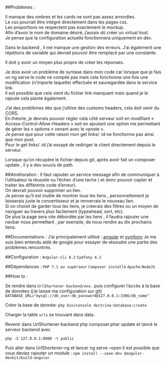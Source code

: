 ##Problèmes :

Il manque des ombres et les cards ne sont pas assez arrondies.<br/>
Le css pourrait être intégré directement dans les pages css.<br/>
Les proportions ne respectent pas exactement le mockup.<br/>
Afin d’avoir le nom de domaine désiré, j’aurais dû créer un virtual host.<br/>
Je pense que la configuration actuelle fonctionnera uniquement en dev.<br/>

Dans le backend , il me manque une gestion des erreurs.
J’ai également une répétions de variable qui devrait pouvoir être remplacé par une constante.<br/>

Il doit y avoir un moyen plus propre de créer les réponses.<br/>

Je dois avoir un problème de syntaxe dans mon code car lorsque que je fais un ng serve
le code ne compile pas mais cela fonctionne une fois une modification (n’importe laquelle) effectuée et sauvegardée dans le service link.<br/>
Il est possible que cela vient du fichier link manquant mais quand je le rajoute cela plante également.<br/>

J’ai des problèmes dès que j’utilise des customs headers, cela doit venir du CORS.<br/>
En théorie, je devrais pouvoir régler cela côté serveur soit en modifiant « Access-Control-Allow-Headers » soit en ajoutant une option me permettant de gérer les « options » venant avec le «poste ».<br/>
Je pense que pour cette raison mon get links/ :id ne fonctionne pas ainsi que mon post.<br/>
Pour le get links/ :id j’ai essayé de rediriger le client directement depuis le serveur.<br/>

Lorsque qu’on récupère le fichier depuis git, après avoir fait un composer update , il y a des soucis de path.<br/>

##Amélioration :
Il faut rajouter un service message afin de communiquer à l’utilisateur la réussite ou l’échec d’une tache ( et donc pouvoir capter et traiter les différents code d’erreur).<br/>
On devrait pouvoir supprimer un lien.<br/>
Je pense qu’il est inutile de montrer tous les liens , personnellement je laisserais juste le convertisseur et je renverrais le nouveau lien. <br/>
Si on choisit de garder tous les liens, je créerais des filtres ou un moyen de naviguer au travers  plus facilement (typeahead, sort, etc).<br/>
De plus la page sera vite débordée par les liens , il faudra rajouter une navbar nous permettant , par exemple, de nous rendre au dix prochains liens.<br/>




##Documentations :
J’ai principalement utilisé : [angular](https://angular.io/) et [symfony](https://symfony.com/)
Je me suis bien entendu aidé de google pour essayer de résoudre une partie des problèmes rencontrés.

##Configuration :
```Angular-cli 6.2```
```Symfony 4.1```

##Dépendances :
```PHP 7.1 ou supérieur```
```Composer installé```
```Apache```
```NodeJS```

##How to :

Se rendre dans ```UrlShortener-backend/env.``` puis configurer l’accès à la base de données
(j’ai laissé ma configuration sur git)
```DATABASE_URL="mysql://db_user:db_password@127.0.0.1:3306/db_name"```

Créer la base de donnée:
```php bin/console doctrine:database:create```

Charger la table ```urls``` se trouvant dans data.

Revenir dans UrlShortener-backend
php composer.phar update
 et lancé le serveur backend avec 

```php -S 127.0.0.1:8000 -t public```

Puis aller dans UrlShortener-ng et lancer ng serve –open
Il est possible que vous deviez rajouter un module :
```npm install --save-dev @angular-devkit/build-angular```




